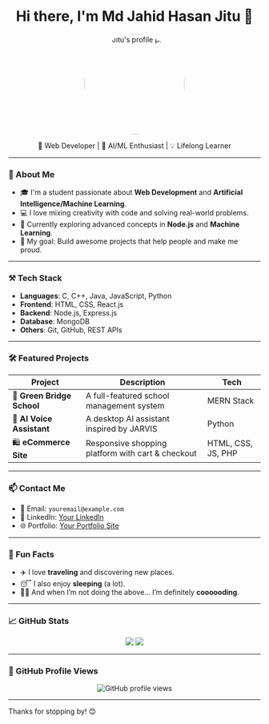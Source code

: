 <h1 align="center">Hi there, I'm Md Jahid Hasan Jitu 👋</h1>

<p align="center">
  <img src="https://images2.imgbox.com/c8/6e/86YsmniG_o.jpg" width="200" height="200" alt="Jitu's profile pic" style="border-radius: 50%;" />
</p>

<p align="center">
  🚀 Web Developer | 🤖 AI/ML Enthusiast | 💡 Lifelong Learner  
</p>

---

### 🧠 About Me

- 🎓 I'm a student passionate about **Web Development** and **Artificial Intelligence/Machine Learning**.
- 💻 I love mixing creativity with code and solving real-world problems.
- 🌱 Currently exploring advanced concepts in **Node.js** and **Machine Learning**.
- 🎯 My goal: Build awesome projects that help people and make me proud.

---

### ⚒️ Tech Stack

- **Languages**: C, C++, Java, JavaScript, Python
- **Frontend**: HTML, CSS, React.js
- **Backend**: Node.js, Express.js
- **Database**: MongoDB
- **Others**: Git, GitHub, REST APIs

---

### 🛠️ Featured Projects

| Project | Description | Tech |
|--------|-------------|------|
| 🏫 **Green Bridge School** | A full-featured school management system | MERN Stack |
| 🤖 **AI Voice Assistant** | A desktop AI assistant inspired by JARVIS | Python |
| 🛍️ **eCommerce Site** | Responsive shopping platform with cart & checkout | HTML, CSS, JS, PHP |

---

### 📫 Contact Me

- 📧 Email: `youremail@example.com`
- 💼 LinkedIn: [Your LinkedIn](https://www.linkedin.com/in/md-jahid-hasan-jitu-a94a27230)
- 🌐 Portfolio: [Your Portfolio Site](https://www.facebook.com/muhammad.jahidhasanjitu)

---

### 🎲 Fun Facts

- ✈️ I love **traveling** and discovering new places.
- 😴 I also enjoy **sleeping** (a lot).
- 👨‍💻 And when I’m not doing the above... I’m definitely **coooooding**.

---

### 📈 GitHub Stats

<p align="center">
  <img src="https://github-readme-stats.vercel.app/api?username=your-github-username&show_icons=true&theme=radical" />
  <img src="https://github-readme-streak-stats.herokuapp.com/?user=your-github-username&theme=radical" />
</p>

---

### 🎨 GitHub Profile Views

<p align="center">
  <img src="https://komarev.com/ghpvc/?username=your-github-username&color=blueviolet" alt="GitHub profile views" />
</p>

---

Thanks for stopping by! 😊

